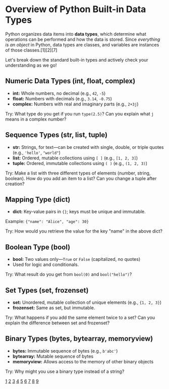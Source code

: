 # Overview of Python Built-in Data Types

Python organizes data items into **data types**, which determine what operations can be performed and how the data is stored. Since *everything is an object* in Python, data types are classes, and variables are instances of those classes.[1][2][7]

Let's break down the standard built-in types and actively check your understanding as we go!

## Numeric Data Types (int, float, complex)
- **int:** Whole numbers, no decimal (e.g., `42`, `-5`)
- **float:** Numbers with decimals (e.g., `3.14`, `-0.75`)
- **complex:** Numbers with real and imaginary parts (e.g., `2+3j`)

Try: What type do you get if you run `type(2.5)`? Can you explain what `j` means in a complex number?

## Sequence Types (str, list, tuple)
- **str:** Strings, for text—can be created with single, double, or triple quotes (e.g., `'hello'`, `"world"`)
- **list:** Ordered, mutable collections using `[ ]` (e.g., `[1, 2, 3]`)
- **tuple:** Ordered, immutable collections using `( )` (e.g., `(1, 2, 3)`)

Try: Make a list with three different types of elements (number, string, boolean). How do you add an item to a list? Can you change a tuple after creation?

## Mapping Type (dict)
- **dict:** Key-value pairs in `{}`; keys must be unique and immutable.

Example: `{"name": "Alice", "age": 30}`

Try: How would you retrieve the value for the key "name" in the above dict?

## Boolean Type (bool)
- **bool:** Two values only—`True` or `False` (capitalized, no quotes)
- Used for logic and conditionals.

Try: What result do you get from `bool(0)` and `bool("hello")`?

## Set Types (set, frozenset)
- **set:** Unordered, mutable collection of unique elements (e.g., `{1, 2, 3}`)
- **frozenset:** Same as set, but immutable.

Try: What happens if you add the same element twice to a set? Can you explain the difference between set and frozenset?

## Binary Types (bytes, bytearray, memoryview)
- **bytes:** Immutable sequence of bytes (e.g., `b'abc'`)
- **bytearray:** Mutable sequence of bytes
- **memoryview:** Allows access to the memory of other binary objects

Try: Why might you use a binary type instead of a string?

[1](https://www.geeksforgeeks.org/python/python-data-types/)
[2](https://www.w3schools.com/python/python_datatypes.asp)
[3](https://realpython.com/python3-object-oriented-programming/)
[4](https://www.geeksforgeeks.org/python/python-oops-concepts/)
[5](https://www.coursera.org/in/articles/data-types-of-python)
[6](https://docs.python.org/3/reference/datamodel.html)
[7](https://www.dataquest.io/blog/data-types-in-python/)
[8](https://realpython.com/python-data-types/)
[9](https://docs.python.org/3/library/stdtypes.html)
